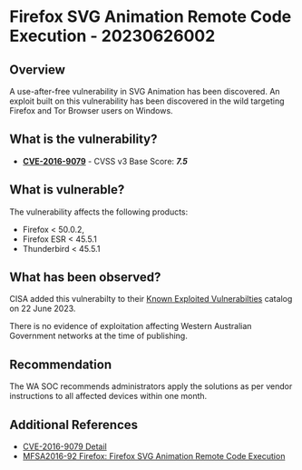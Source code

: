 # Firefox SVG Animation Remote Code Execution  - 20230626002

## Overview

A use-after-free vulnerability in SVG Animation has been discovered. An exploit built on this vulnerability has been discovered in the wild targeting Firefox and Tor Browser users on Windows.

## What is the vulnerability?

- [**CVE-2016-9079**](https://nvd.nist.gov/vuln/detail/CVE-2016-9079) - CVSS v3 Base Score: ***7.5***

## What is vulnerable?

The vulnerability affects the following products:

-  Firefox < 50.0.2, 
-  Firefox ESR < 45.5.1
-  Thunderbird < 45.5.1

## What has been observed?

CISA added this vulnerabilty to their [Known Exploited Vulnerabilties](https://www.cisa.gov/known-exploited-vulnerabilities-catalog) catalog on 22 June 2023.

There is no evidence of exploitation affecting Western Australian Government networks at the time of publishing.

## Recommendation

The WA SOC recommends administrators apply the solutions as per vendor instructions to all affected devices within one month.
 
## Additional References

- [CVE-2016-9079 Detail](https://nvd.nist.gov/vuln/detail/CVE-2016-9079) 
- [MFSA2016-92 Firefox: Firefox SVG Animation Remote Code Execution](https://www.rapid7.com/db/vulnerabilities/mfsa2016-92-cve-2016-9079/
)
